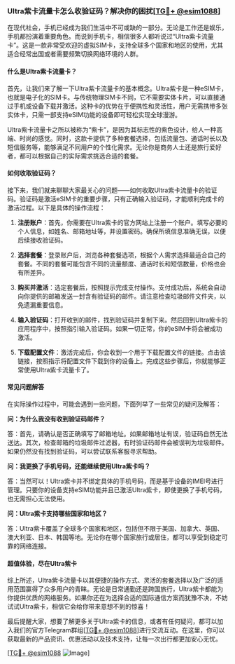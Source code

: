 ### Ultra紫卡流量卡怎么收验证码？解决你的困扰[[TG💪+ @esim1088](https://t.me/s/esim1088)]

在现代社会，手机已经成为我们生活中不可或缺的一部分。无论是工作还是娱乐，手机都扮演着重要角色。而说到手机卡，相信很多人都听说过“Ultra紫卡流量卡”。这是一款非常受欢迎的虚拟SIM卡，支持全球多个国家和地区的使用，尤其适合经常出国或者需要频繁切换网络环境的人群。

#### 什么是Ultra紫卡流量卡？

首先，让我们来了解一下Ultra紫卡流量卡的基本概念。Ultra紫卡是一种eSIM卡，也就是电子化的SIM卡。与传统物理SIM卡不同，它不需要实体卡片，可以直接通过手机或设备下载并激活。这种卡的优势在于便携性和灵活性，用户无需携带多张实体卡，只需一部支持eSIM功能的设备即可轻松实现全球漫游。

Ultra紫卡流量卡之所以被称为“紫卡”，是因为其标志性的紫色设计，给人一种高端、时尚的感觉。同时，这款卡提供了多种套餐选择，包括流量包、通话时长以及短信服务等，能够满足不同用户的个性化需求。无论你是商务人士还是旅行爱好者，都可以根据自己的实际需求挑选合适的套餐。

#### 如何收取验证码？

接下来，我们就来聊聊大家最关心的问题——如何收取Ultra紫卡流量卡的验证码。验证码是激活eSIM卡的重要步骤，只有正确输入验证码，才能顺利完成卡的激活过程。以下是具体的操作流程：

1. **注册账户**：首先，你需要在Ultra紫卡的官方网站上注册一个账户。填写必要的个人信息，如姓名、邮箱地址等，并设置密码。确保所填信息准确无误，以便后续接收验证码。

2. **选择套餐**：登录账户后，浏览各种套餐选项，根据个人需求选择最适合自己的套餐。不同的套餐可能包含不同的流量额度、通话时长和短信数量，价格也会有所差异。

3. **购买并激活**：选定套餐后，按照提示完成支付操作。支付成功后，系统会自动向你提供的邮箱发送一封含有验证码的邮件。请注意检查垃圾邮件文件夹，以免遗漏重要信息。

4. **输入验证码**：打开收到的邮件，找到验证码并复制下来。然后回到Ultra紫卡的应用程序中，按照指引输入验证码。如果一切正常，你的eSIM卡将会被成功激活。

5. **下载配置文件**：激活完成后，你会收到一个用于下载配置文件的链接。点击该链接，按照指示将配置文件下载到你的设备上。完成这些步骤后，你就能够正常使用Ultra紫卡流量卡了。

#### 常见问题解答

在实际操作过程中，可能会遇到一些问题，下面列举了一些常见的疑问及解答：

**问：为什么我没有收到验证码邮件？**

答：首先，请确认是否正确填写了邮箱地址。如果邮箱地址有误，验证码自然无法送达。其次，检查邮箱的垃圾邮件过滤器，有时验证码邮件会被误判为垃圾邮件。如果仍然没有找到验证码，可以尝试联系客服寻求帮助。

**问：我更换了手机号码，还能继续使用Ultra紫卡吗？**

答：当然可以！Ultra紫卡并不绑定具体的手机号码，而是基于设备的IMEI号进行管理。只要你的设备支持eSIM功能并且已激活Ultra紫卡，即使更换了手机号码，也无需担心无法使用。

**问：Ultra紫卡支持哪些国家和地区？**

答：Ultra紫卡覆盖了全球多个国家和地区，包括但不限于美国、加拿大、英国、澳大利亚、日本、韩国等地。无论你在哪个国家旅行或居住，都可以享受到稳定可靠的网络连接。

#### 超值体验，尽在Ultra紫卡

综上所述，Ultra紫卡流量卡以其便捷的操作方式、灵活的套餐选择以及广泛的适用范围赢得了众多用户的青睐。无论是日常通勤还是跨国旅行，Ultra紫卡都能为你提供优质的网络服务。如果你还在为选择合适的国际通信方案而犹豫不决，不妨试试Ultra紫卡，相信它会给你带来意想不到的惊喜！

最后提醒大家，想要了解更多关于Ultra紫卡的信息，或者有任何疑问，都可以加入我们的官方Telegram群组[[TG💪+ @esim1088](https://t.me/s/esim1088)]进行交流互动。在这里，你可以获取最新的产品资讯、优惠活动以及技术支持，让每一次出行都更加安心无忧。

[[TG💪+ @esim1088](https://t.me/s/esim1088) ![Image](https://i.postimg.cc/4NQfJmqS/Snipaste-2025-05-13-00-14-12.png)]